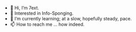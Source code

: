 - 👋 Hi, I’m 7ext.
- 👀 Interested in Info-Sponging. 
- 🌱 I’m currently learning; at a slow, hopefully steady, pace. 
- 📫 How to reach me ... how indeed. 

<!---
ver1x0a/ver1x0a is a ✨ special ✨ repository because its `README.md` (this file) appears on your GitHub profile.
You can click the Preview link to take a look at your changes.
--->
